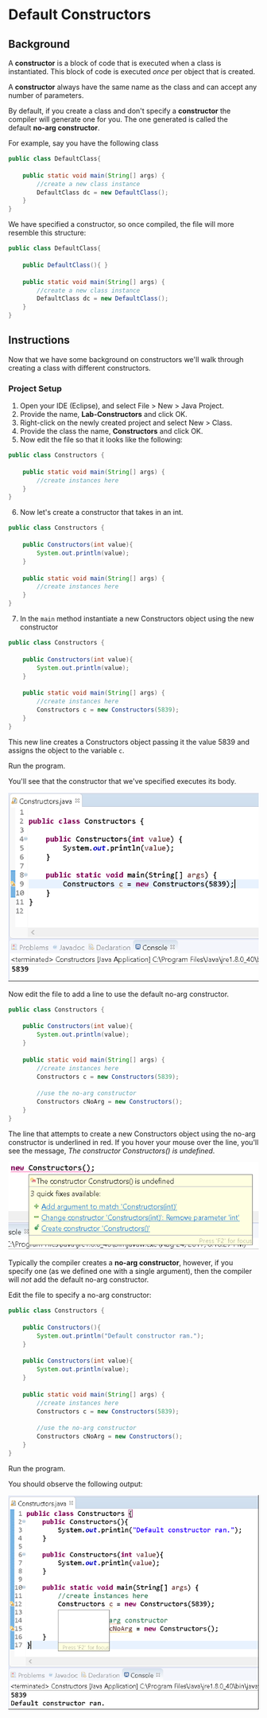 # Default Constructors

## Background

A **constructor** is a block of code that is executed when a class is instantiated. This block of code is executed _once_ per object that is created.

A **constructor** always have the same name as the class and can accept any number of parameters.

By default, if you create a class and don't specify a **constructor** the compiler will generate one for you. The one generated is called the default **no-arg constructor**.

For example, say you have the following class

```java
public class DefaultClass{

    public static void main(String[] args) {
        //create a new class instance
        DefaultClass dc = new DefaultClass();
    }
}
```

We have specified a constructor, so once compiled, the file will more resemble this structure:

```java
public class DefaultClass{

    public DefaultClass(){ }

    public static void main(String[] args) {
        //create a new class instance
        DefaultClass dc = new DefaultClass();
    }
}
```

## Instructions

Now that we have some background on constructors we'll walk through creating a class with different constructors.

### Project Setup

1.  Open your IDE (Eclipse), and select File > New > Java Project. 
2.  Provide the name, **Lab-Constructors** and click OK. 
3.  Right-click on the newly created project and select New > Class.
4.  Provide the class the name, **Constructors** and click OK.
5.  Now edit the file so that it looks like the following:

```java
public class Constructors {

    public static void main(String[] args) {
        //create instances here
    }
}
```
6. Now let's create a constructor that takes in an int.

```java
public class Constructors {

    public Constructors(int value){
        System.out.println(value);
    }

    public static void main(String[] args) {
        //create instances here
    }
}
```

7. In the `main` method instantiate a new Constructors object using the new constructor

```java
public class Constructors {

    public Constructors(int value){
        System.out.println(value);
    }

    public static void main(String[] args) {
        //create instances here
        Constructors c = new Constructors(5839);
    }
}
```

This new line creates a Constructors object passing it the value 5839 and assigns the object to the variable `c`.

Run the program.

You'll see that the constructor that we've specified executes its body.

![](images/image-1.png)

Now edit the file to add a line to use the default no-arg constructor.

```java
public class Constructors {

    public Constructors(int value){
        System.out.println(value);
    }

    public static void main(String[] args) {
        //create instances here
        Constructors c = new Constructors(5839);

        //use the no-arg constructor
        Constructors cNoArg = new Constructors();
    }
}
```

The line that attempts to create a new Constructors object using the no-arg constructor is underlined in red. If you hover your mouse over the line, you'll see the message, _The constructor Constructors() is undefined_.

![](images/image-2.png)

Typically the compiler creates a **no-arg constructor**, however, if you specify one (as we defined one with a single argument), then the compiler will _not_ add the default no-arg constructor.

Edit the file to specify a no-arg constructor:

```java
public class Constructors {

    public Constructors(){
        System.out.println("Default constructor ran.");
    }

    public Constructors(int value){
        System.out.println(value);
    }

    public static void main(String[] args) {
        //create instances here
        Constructors c = new Constructors(5839);

        //use the no-arg constructor
        Constructors cNoArg = new Constructors();
    }
}
```

Run the program.

You should observe the following output:

![](images/image-3.png)